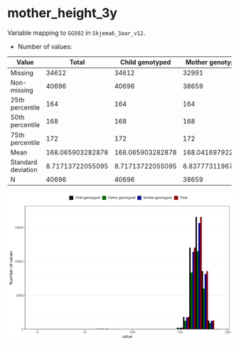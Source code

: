 # mother_height_3y
Variable mapping to `GG502` in `Skjema6_3aar_v12`.
- Number of values:

| Value | Total | Child genotyped | Mother genotyped | Father genotyped |
| ----- | ----- | --------------- | ---------------- | ---------------- |
| Missing | 34612 | 34612 | 32991 | 21723 |
| Non-missing | 40696 | 40696 | 38659 | 28361 |
| 25th percentile | 164 | 164 | 164 | 164 |
| 50th percentile | 168 | 168 | 168 | 168 |
| 75th percentile | 172 | 172 | 172 | 172 |
| Mean | 168.065903282878 | 168.065903282878 | 168.041697922864 | 168.100490109658 |
| Standard deviation | 8.71713722055095 | 8.71713722055095 | 8.83777311967452 | 8.65082645877656 |
| N | 40696 | 40696 | 38659 | 28361 |



![](mother_height_3y_n.png)



